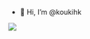 - 👋 Hi, I’m @koukihk


<img src="https://github-readme-stats.vercel.app/api?username=koukihk&show_icons=true&icon_color=CE1D2D&text_color=718096&bg_color=ffffff&hide_title=true" />
<!---
<br>
<a href="https://github.com/koukihk">
  <img align="center" src="https://github-readme-stats.vercel.app/api/top-langs/?username=koukihk&layout=compact" />
</a>


koukihk/koukihk is a ✨ special ✨ repository because its `README.md` (this file) appears on your GitHub profile.
You can click the Preview link to take a look at your changes.
--->
